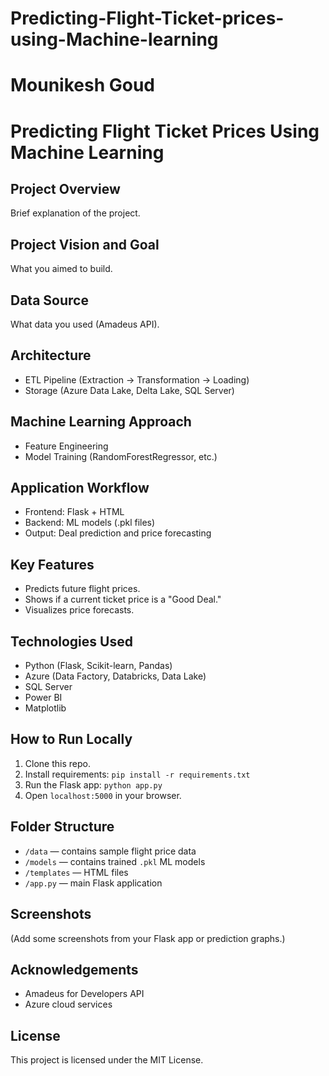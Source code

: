 # Predicting-Flight-Ticket-prices-using-Machine-learning
# Mounikesh Goud
# Predicting Flight Ticket Prices Using Machine Learning

## Project Overview
Brief explanation of the project.

## Project Vision and Goal
What you aimed to build.

## Data Source
What data you used (Amadeus API).

## Architecture
- ETL Pipeline (Extraction → Transformation → Loading)
- Storage (Azure Data Lake, Delta Lake, SQL Server)

## Machine Learning Approach
- Feature Engineering
- Model Training (RandomForestRegressor, etc.)

## Application Workflow
- Frontend: Flask + HTML
- Backend: ML models (.pkl files)
- Output: Deal prediction and price forecasting

## Key Features
- Predicts future flight prices.
- Shows if a current ticket price is a "Good Deal."
- Visualizes price forecasts.

## Technologies Used
- Python (Flask, Scikit-learn, Pandas)
- Azure (Data Factory, Databricks, Data Lake)
- SQL Server
- Power BI
- Matplotlib

## How to Run Locally
1. Clone this repo.
2. Install requirements: `pip install -r requirements.txt`
3. Run the Flask app: `python app.py`
4. Open `localhost:5000` in your browser.

## Folder Structure
- `/data` — contains sample flight price data
- `/models` — contains trained `.pkl` ML models
- `/templates` — HTML files
- `/app.py` — main Flask application

## Screenshots
(Add some screenshots from your Flask app or prediction graphs.)

## Acknowledgements
- Amadeus for Developers API
- Azure cloud services

## License
This project is licensed under the MIT License.
